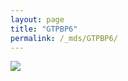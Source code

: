 ```yaml
---
layout: page
title: "GTPBP6"
permalink: /_mds/GTPBP6/
---
```


![](../../algns0/N98_5HSAA047442_aln_report.png?raw=true)